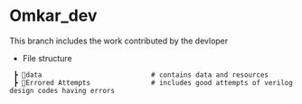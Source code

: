 # Omkar_dev
This branch includes the work contributed by the devloper 

- File structure 
```
 ┣ 📂data                           # contains data and resources  
 ┣ 📂Errored Attempts               # includes good attempts of verilog design codes having errors
 ```
